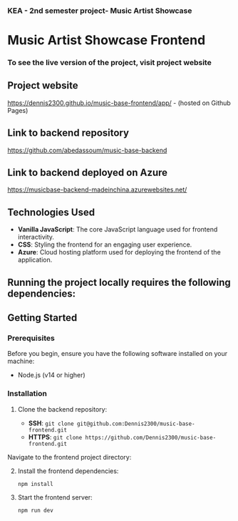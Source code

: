 
### KEA  - 2nd semester project- Music Artist Showcase
# Music Artist Showcase Frontend

### To see the live version of the project, visit project website
## Project website 
https://dennis2300.github.io/music-base-frontend/app/ - (hosted on Github Pages)

## Link to backend repository

https://github.com/abedassoum/music-base-backend

## Link to backend deployed on Azure
https://musicbase-backend-madeinchina.azurewebsites.net/


## Technologies Used

- **Vanilla JavaScript**: The core JavaScript language used for frontend interactivity.
- **CSS**: Styling the frontend for an engaging user experience.
- **Azure**: Cloud hosting platform used for deploying the frontend of the application.


## Running the project locally requires the following dependencies:

## Getting Started

### Prerequisites

Before you begin, ensure you have the following software installed on your machine:

- Node.js (v14 or higher)

### Installation

1. Clone the backend repository:

    - **SSH**: `git clone git@github.com:Dennis2300/music-base-frontend.git`
    - **HTTPS**: `git clone https://github.com/Dennis2300/music-base-frontend.git`

Navigate to the frontend project directory:

2. Install the frontend dependencies:

    ```
    npm install
    ```

3. Start the frontend server:

    ```
    npm run dev
    ```

